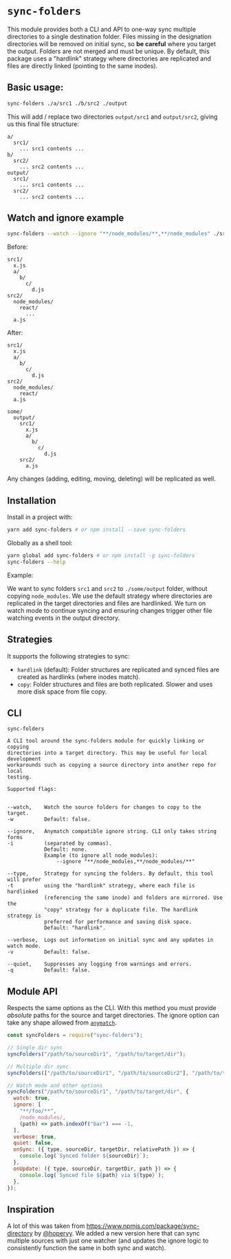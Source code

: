 # `sync-folders`

This module provides both a CLI and API to one-way sync multiple directories to a single destination folder. Files missing in the designation directories will be removed on initial sync, so **be careful** where you target the output. Folders are not merged and must be unique. By default, this package uses a "hardlink" strategy where directories are replicated and files are directly linked (pointing to the same inodes).

## Basic usage:

```sh
sync-folders ./a/src1 ./b/src2 ./output
```

This will add / replace two directories `output/src1` and `output/src2`, giving us this final file structure:

```
a/
  src1/
    ... src1 contents ...
b/
  src2/
    ... src2 contents ...
output/
  src1/
    ... src1 contents ...
  src2/
    ... src2 contents ...
```

## Watch and ignore example

```sh
sync-folders --watch --ignore "**/node_modules/**,**/node_modules" ./src1 ./src2 ./some/output
```

Before:

```
src1/
  x.js
  a/
    b/
      c/
        d.js
src2/
  node_modules/
    react/
      ...
  a.js
```

After:

```
src1/
  x.js
  a/
    b/
      c/
        d.js
src2/
  node_modules/
    react/
  a.js

some/
  output/
    src1/
      x.js
      a/
        b/
          c/
            d.js
    src2/
      a.js
```

Any changes (adding, editing, moving, deleting) will be replicated as well.

## Installation


Install in a project with:

```sh
yarn add sync-folders # or npm install --save sync-folders
```

Globally as a shell tool:

```sh
yarn global add sync-folders # or npm install -g sync-folders
sync-folders --help
```

Example:

We want to sync folders `src1` and `src2` to `./some/output` folder, without copying `node_modules`. We use the default strategy where directories are replicated in the target directories and files are hardlinked. We turn on watch mode to continue syncing and ensuring changes trigger other file watching events in the output directory.



## Strategies

It supports the following strategies to sync:

* `hardlink` (default): Folder structures are replicated and synced files are created as hardlinks (where inodes match).
* `copy`: Folder structures and files are both replicated. Slower and uses more disk space from file copy.

## CLI
```
sync-folders

A CLI tool around the sync-folders module for quickly linking or copying
directories into a target directory. This may be useful for local development
workarounds such as copying a source directory into another repo for local
testing.

Supported flags:


--watch,    Watch the source folders for changes to copy to the target.
-w          Default: false.

--ignore,   Anymatch compatible ignore string. CLI only takes string forms
-i          (separated by commas).
            Default: none.
            Example (to ignore all node_modules):
                --ignore "**/node_modules,**/node_modules/**"

--type,     Strategy for syncing the folders. By default, this tool will prefer
-t          using the "hardlink" strategy, where each file is hardlinked
            (referencing the same inode) and folders are mirrored. Use the
            "copy" strategy for a duplicate file. The hardlink strategy is
            preferred for performance and saving disk space.
            Default: "hardlink".

--verbose,  Logs out information on initial sync and any updates in watch mode.
-v          Default: false.

--quiet,    Suppresses any logging from warnings and errors.
-q          Default: false.
```

## Module API

Respects the same options as the CLI. With this method you must provide *absolute* paths for the source and target directories. The ignore option can take any shape allowed from [`anymatch`](https://www.npmjs.com/package/anymatch).

```js
const syncFolders = require("sync-folders");

// Single dir sync
syncFolders("/path/to/sourceDir1", "/path/to/target/dir");

// Multiple dir sync
syncFolders(["/path/to/sourceDir1", "/path/to/sourceDir2"], "/path/to/target/dir");

// Watch mode and other options
syncFolders("/path/to/sourceDir1", "/path/to/target/dir", {
  watch: true,
  ignore: [
    "**/foo/**",
    /node_modules/,
    (path) => path.indexOf("bar") === -1,
  ],
  verbose: true,
  quiet: false,
  onSync: ({ type, sourceDir, targetDir, relativePath }) => {
    console.log(`Synced folder ${sourceDir}`);
  },
  onUpdate: ({ type, sourceDir, targetDir, path }) => {
    console.log(`Synced file ${path} via ${type}`);
  },
});
```

## Inspiration

A lot of this was taken from https://www.npmjs.com/package/sync-directory by [@hoperyy](https://github.com/hoperyy). We added a new version here that can sync multiple sources with just one watcher (and updates the ignore logic to consistently function the same in both sync and watch).
